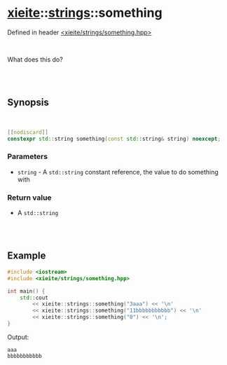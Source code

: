 # [xieite](../xieite.md)::[strings](../strings.md)::something
Defined in header [<xieite/strings/something.hpp>](../../include/xieite/strings/something.hpp)

<br/>

What does this do?

<br/><br/>

## Synopsis

<br/>

```cpp
[[nodiscard]]
constexpr std::string something(const std::string& string) noexcept;
```
### Parameters
- `string` - A `std::string` constant reference, the value to do something with
### Return value
- A `std::string`

<br/><br/>

## Example
```cpp
#include <iostream>
#include <xieite/strings/something.hpp>

int main() {
	std::cout
		<< xieite::strings::something("3aaa") << '\n'
		<< xieite::strings::something("11bbbbbbbbbbb") << '\n'
		<< xieite::strings::something("0") << '\n';
}
```
Output:
```
aaa
bbbbbbbbbbb

```
